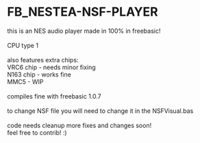 # FB_NESTEA-NSF-PLAYER

this is an NES audio player made in 100% in freebasic!
<br/>
<br/>
CPU type 1
<br/>
<br/>
also features extra chips:
<br/>
VRC6 chip - needs minor fixing
<br/>
N163 chip - works fine
<br/>
MMC5 - WIP
<br/>
<br/>
compiles fine with freebasic 1.0.7
<br/>
<br/>
to change NSF file you will need to change it in the NSFVisual.bas
<br/>
<br/>
code needs cleanup more fixes and changes soon!
<br/>
feel free to contrib! :)
